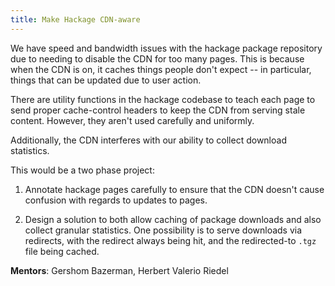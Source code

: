 ```yaml
---
title: Make Hackage CDN-aware
---
```


We have speed and bandwidth issues with the hackage package repository due to
needing to disable the CDN for too many pages.  This is because when the CDN is
on, it caches things people don't expect -- in particular, things that can be
updated due to user action.

There are utility functions in the hackage codebase to teach each page to send
proper cache-control headers to keep the CDN from serving stale content.
However, they aren't used carefully and uniformly.

Additionally, the CDN interferes with our ability to collect download statistics.

This would be a two phase project:

1.  Annotate hackage pages carefully to ensure that the CDN doesn't cause
    confusion with regards to updates to pages.

2.  Design a solution to both allow caching of package downloads and also
    collect granular statistics.  One possibility is to serve downloads via
    redirects, with the redirect always being hit, and the redirected-to `.tgz`
    file being cached.

**Mentors**: Gershom Bazerman, Herbert Valerio Riedel
